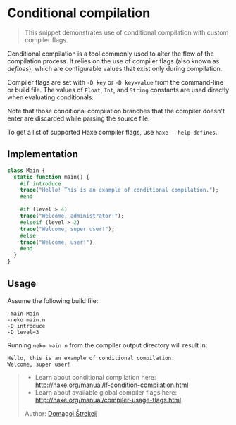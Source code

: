 [tags]: / "conditional-compilation"

# Conditional compilation

> This snippet demonstrates use of conditional compilation with custom compiler flags.

Conditional compilation is a tool commonly used to alter the flow of the compilation process. It relies on the use of compiler flags (also known as _defines_), which are configurable values that exist only during compilation.

Compiler flags are set with `-D key` or `-D key=value` from the command-line or build file. The values of `Float`, `Int`, and `String` constants are used directly when evaluating conditionals.

Note that those conditional compilation branches that the compiler doesn't enter are discarded while parsing the source file.

To get a list of supported Haxe compiler flags, use `haxe --help-defines`.

## Implementation
```haxe
class Main {
  static function main() {
    #if introduce
    trace("Hello! This is an example of conditional compilation.");
    #end

    #if (level > 4)
    trace("Welcome, administrator!");
    #elseif (level > 2)
    trace("Welcome, super user!");
    #else
    trace("Welcome, user!");
    #end
  }
}
```

## Usage

Assume the following build file:

```hxml
-main Main
-neko main.n
-D introduce
-D level=3
```

Running `neko main.n` from the compiler output directory will result in:

```
Hello, this is an example of conditional compilation.
Welcome, super user!
```

> * Learn about conditional compilation here: <http://haxe.org/manual/lf-condition-compilation.html>
> * Learn about available global compiler flags here: <http://haxe.org/manual/compiler-usage-flags.html>
>
> Author: [Domagoj Štrekelj](http://github.com/dstrekelj)
